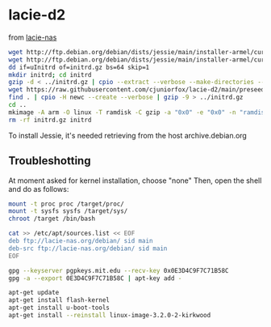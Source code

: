 # lacie-d2

from [lacie-nas](http://lacie-nas.org/doku.php?id=debian_install)

```sh
wget http://ftp.debian.org/debian/dists/jessie/main/installer-armel/current/images/kirkwood/network-console/lacie/uInitrd
wget http://ftp.debian.org/debian/dists/jessie/main/installer-armel/current/images/kirkwood/network-console/lacie/d2net/uImage
dd if=uInitrd of=initrd.gz bs=64 skip=1
mkdir initrd; cd initrd
gzip -d < ../initrd.gz | cpio --extract --verbose --make-directories --no-absolute-filenames
wget https://raw.githubusercontent.com/cjuniorfox/lacie-d2/main/preseed.cfg
find . | cpio -H newc --create --verbose | gzip -9 > ../initrd.gz
cd ..
mkimage -A arm -O linux -T ramdisk -C gzip -a "0x0" -e "0x0" -n "ramdisk with preseed.cfg" -d initrd.gz uInitrd
rm -rf initrd.gz initrd
```
To install Jessie, it's needed retrieving from the host archive.debian.org

## Troubleshotting
At moment asked for kernel installation, choose "none"
Then, open the shell and do as follows:
```sh
mount -t proc proc /target/proc/
mount -t sysfs sysfs /target/sys/
chroot /target /bin/bash

cat >> /etc/apt/sources.list << EOF
deb ftp://lacie-nas.org/debian/ sid main
deb-src ftp://lacie-nas.org/debian/ sid main
EOF

gpg --keyserver pgpkeys.mit.edu --recv-key 0x0E3D4C9F7C71B58C
gpg -a --export 0E3D4C9F7C71B58C | apt-key add -

apt-get update
apt-get install flash-kernel
apt-get install u-boot-tools
apt-get install --reinstall linux-image-3.2.0-2-kirkwood
```
